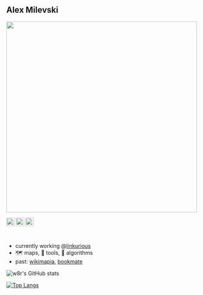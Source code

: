 ## Alex Milevski 
<a href="https://milevski.co"><img src="https://github.com/w8r/w8r.github.io/raw/master/images/bouffon-min.jpg" width="500" /></a>

<a href="https://milevski.co">
  <img align="left" alt="web" width="22px" src="https://iconoir.com/source/link.svg" />
</a>
<a href="https://www.instagram.com/mile8ski/">
  <img align="left" alt="Instagram" width="22px" src="https://iconoir.com/source/instagram.svg" />
</a>
</a>
<a href="https://www.linkedin.com/in/alexandermilevski/">
  <img align="left" alt="LinkedIN" width="22px" src="https://iconoir.com/source/linkedin.svg" />
</a>

<br/>
<br/>
<br/>

 * currently working @[linkurious](https://linkurious.com)
 * 🗺️ maps, 🧰 tools, 📐 algorithms
 * past: [wikimapia](http://wikimapia.org), [bookmate](https://bookmate.com)

![w8r's GitHub stats](https://github-readme-stats.vercel.app/api?username=w8r&count_private=true&show_icons=true)

[![Top Langs](https://github-readme-stats.vercel.app/api/top-langs/?username=w8r&layout=compact&count_private=true)](https://github.com/w8r/github-readme-stats)


<!--
**w8r/w8r** is a ✨ _special_ ✨ repository because its `README.md` (this file) appears on your GitHub profile.

Here are some ideas to get you started:

- 🔭 I’m currently working on ...
- 🌱 I’m currently learning ...
- 👯 I’m looking to collaborate on ...
- 🤔 I’m looking for help with ...
- 💬 Ask me about ...
- 📫 How to reach me: ...
- 😄 Pronouns: ...
- ⚡ Fun fact: ...
-->
